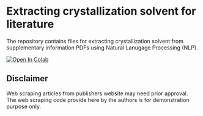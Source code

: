 # Extracting crystallization solvent for literature
The repository contains files for extracting crystallization solvent from supplementary information PDFs using Natural Lanugage Processing (NLP).

[![Open In Colab](https://colab.research.google.com/assets/colab-badge.svg)](https://colab.research.google.com/github/caer200/solvent_nlp/blob/main/example.ipynb)


## Disclaimer
Web scraping articles from publishers website may need prior approval. The web scraping code provide here by the authors is for demonstration purpose only.
